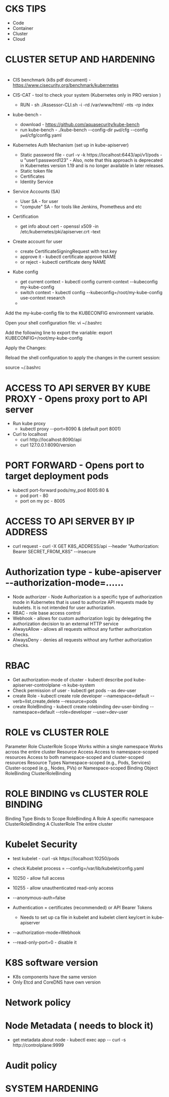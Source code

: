 # CKS TIPS


- Code
- Container
- Cluster
- Cloud




# ###########################
# CLUSTER SETUP AND HARDENING 
# ###########################

- CIS benchmark (k8s pdf document)  - https://www.cisecurity.org/benchmark/kubernetes
- CIS-CAT - tool to check your system (Kubernetes only in PRO version ) 
  - RUN - sh ./Assessor-CLI.sh -i -rd /var/www/html/ -nts -rp index



- kube-bench - 
  - download - https://github.com/aquasecurity/kube-bench
  - run kube-bench - ./kube-bench --config-dir `pwd`/cfg --config `pwd`/cfg/config.yaml




- Kubernetes Auth Mechanism (set up in kube-apiserver)
  - Static password file - curl -v -k https://localhost:6443/api/v1/pods -u "user1:password123" - Also, note that this approach is deprecated in Kubernetes version 1.19 and is no longer available in later releases.
  - Static token file    
  - Certificates 
  - Identity Service 


- Service Accounts (SA)
  - User SA - for user 
  - "compute" SA  - for tools like Jenkins, Prometheus  and etc 




- Certification
  -  get info about cert - openssl x509 -in /etc/kubernetes/pki/apiserver.crt -text 





- Create account for user
  - create CertificateSigningRequest with test.key
  - approve it - kubectl certificate approve NAME 
  - or reject  - kubectl certificate deny NAME





- Kube config 
  - get current context - kubectl config current-context --kubeconfig my-kube-config 
  - switch context -  kubectl config --kubeconfig=/root/my-kube-config use-context research
  - 




Add the my-kube-config file to the KUBECONFIG environment variable.

Open your shell configuration file:
vi ~/.bashrc

Add the following line to export the variable:
export KUBECONFIG=/root/my-kube-config

Apply the Changes:

Reload the shell configuration to apply the changes in the current session:

source ~/.bashrc




# ACCESS TO API SERVER BY KUBE PROXY  - Opens proxy port to API server


- Run kube proxy 
  - kubectl proxy --port=8090 & (default port 8001)
- Curl to localhost
  - curl http://localhost:8090/api
  - curl 127.0.0.1:8090/version

# PORT FORWARD  - Opens port to target deployment pods
- kubectl port-forward pods/my_pod 8005:80 &
  - pod port - 80
  - port on my pc - 8005


# ACCESS TO API SERVER BY IP ADDRESS 
-  curl request - curl -X GET K8S_ADDRESS/api --header "Authorization: Bearer  SECRET_FROM_K8S" --insecure




# Authorization type  - kube-apiserver  --authorization-mode=......

- Node authorizer - Node Authorization is a specific type of authorization mode in Kubernetes 
  that is used to authorize API requests made by kubelets. 
  It is not intended for user authorization.
- RBAC    - role base access control 
- Webhook - allows for custom authorization logic by delegating the authorization decision to an external HTTP service
- AlwaysAllow - allows all requests without any further authorization checks.
- AlwaysDeny - denies all requests without any further authorization checks.





# RBAC

- Get authorization-mode of cluster  - kubectl describe pod kube-apiserver-controlplane -n kube-system
- Check permission of user - kubectl get pods --as dev-user
- create Role - kubectl create role developer --namespace=default --verb=list,create,delete --resource=pods
- create RoleBinding - kubectl create rolebinding dev-user-binding --namespace=default --role=developer --user=dev-user





# ROLE vs CLUSTER ROLE 


Parameter	                Role	                                            ClusterRole
Scope	            Works within a single namespace	               Works across the entire cluster
Resource Access     Access to namespace-scoped resources	       Access to both namespace-scoped and cluster-scoped resources
Resource Types	    Namespace-scoped (e.g., Pods, Services)	       Cluster-scoped (e.g., Nodes, PVs) or Namespace-scoped
Binding Object	    RoleBinding	                                   ClusterRoleBinding




# ROLE BINDING vs CLUSTER ROLE BINDING 

Binding Type	         Binds to	        Scope
RoleBinding	           A  Role	          A specific  namespace
ClusterRoleBinding	   A ClusterRole	  The entire cluster


# Kubelet Security 

- test kubelet - curl -sk https://localhost:10250/pods



- check Kubelet process  = --config=/var/lib/kubelet/config.yaml

- 10250 - allow full access 
- 10255 - allow unauthenticated read-only access

- --anonymous-auth=false


- Authentication = certificates (recommended) or API Bearer Tokens 
  - Needs to set up ca file in kubelet and kubelet client key/cert in kube-apiserver

- --authorization-mode=Webhook

- --read-only-port=0 - disable it 




# K8S software version 

- K8s components have the same version 
- Only Etcd and CoreDNS have own version 




# Network policy 







# Node Metadata ( needs to block it)


- get metadata about node - kubectl exec app -- curl -s http://controlplane:9999




# Audit policy 







# ################
# SYSTEM HARDENING
# ################








































































